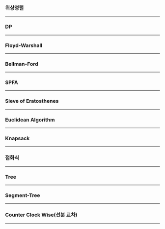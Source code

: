 ### 위상정렬

---

### DP

---

### Floyd-Warshall

---

### Bellman-Ford

---

### SPFA

---

### Sieve of Eratosthenes

---

### Euclidean Algorithm

---

### Knapsack

---

### 점화식

---

### Tree

---

### Segment-Tree

---

### Counter Clock Wise(선분 교차)

---
